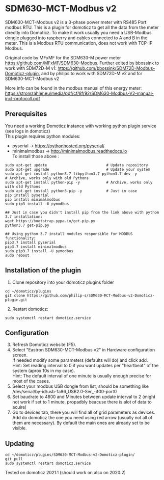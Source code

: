 # SDM630-MCT-Modbus v2
SDM630-MCT-Modbus v2 is a 3-phase power meter with RS485 Port modbus RTU.
This is a plugin for domoticz to get all the data from the meter directly into Domoticz. 
To make it work usually you need a USB-Modbus dongle plugged into raspberry and cables connected to A and B in the meter. 
This is a Modbus RTU communication, does not work with TCP-IP Modbus.

Original code by MFxMF for the SDM630-M power meter https://github.com/MFxMF/SDM630-Modbus.
Further edited by bbossink to work with SDM72D-M v1: https://github.com/bbossink/SDM72D-Modbus-Domoticz-plugin,
and by philips to work with SDM72D-M v2 and for SDM630-MCT-Modbus v2

More info can be found in the modbus manual of this energy meter: https://stromzähler.eu/media/pdf/cf/8f/92/SDM630-Modbus-V2-manual-incl-protocoll.pdf

## Prerequisites
You need a working Domoticz instance with working python plugin service (see logs in domoticz)<br>
This plugin requires python modules: <br>
- pyserial -> https://pythonhosted.org/pyserial/ <br>
- minimalmodbus -> http://minimalmodbus.readthedocs.io<br>
To install those above :
```
sudo apt-get update                           # Update repository
sudo apt-get upgrade                          # Update your system
sudo apt-get install python3.7 libpython3.7 python3.7-dev -y           # Archive, works only with old Pythons
sudo apt-get install python-pip -y            # Archive, works only with old Pythons
sudo apt-get install python3-pip -y           # Just in case
pip install pyserial
pip install minimalmodbus
sudo pip3 install -U pymodbus

## Just in case you didn't install pip from the link above with python 3.7 installation:
wget https://bootstrap.pypa.io/get-pip.py     
python3.7 get-pip.py                          

## Using python 3.7 install modules responsible for MODBUS functionality:
pip3.7 install pyserial
pip3.7 install minimalmodbus
sudo pip3.7 install -U pymodbus
sudo reboot
```
## Installation of the plugin
1. Clone repository into your domoticz plugins folder
```
cd ~/domoticz/plugins
git clone https://github.com/philip-s/SDM630-MCT-Modbus-v2-Domoticz-plugin.git
```
2. Restart domoticz:
```
sudo systemctl restart domoticz.service 
```
## Configuration
3. Refresh Domoticz website (F5).<br>
4. Select "Eastron SDM630-MCT-Modbus v2" in Hardware configuration screen.<br>
If needed modify some parameters (defaults will do) and click add.<br>
Hint: Set reading interval to 0 if you want updates per "heartbeat" of the system (aprox 10s in my case).<br>
Hint: The default interval of one minute is usually enough precise for most of the cases.<br>
5. Select your modbus USB dongle from list, should be something like /dev/serial/by-id/usb-1a86_USB2.0-Ser_-if00-port0<br>
6. Set baudrate to 4800 and Minutes between update interval to 2 (might not work if set to 1 minute, propadbly beacuse there is alot of data to acuire) <br>
7. Go to devices tab, there you will find all of grid parameters as devices. Add do domoticz the one you need using red arrow (usually not all of them are necessary). By default the main ones are already set to be visible.
## Updating
```
cd ~/domoticz/plugins/SDM630-MCT-Modbus-v2-Domoticz-plugin/
git pull
sudo systemctl restart domoticz.service
```
Tested on domoticz 2021.1 (should work on also on 2020.2)
<br><br><br>


